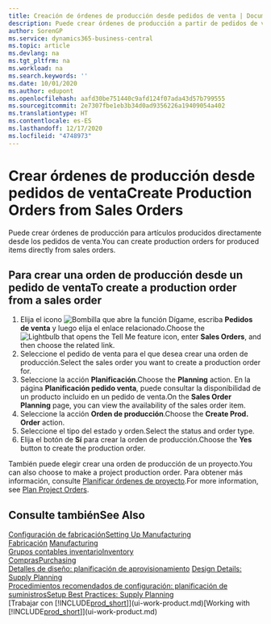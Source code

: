 ```yaml
---
title: Creación de órdenes de producción desde pedidos de venta | Documentos de Microsoft
description: Puede crear órdenes de producción a partir de pedidos de venta en el departamento Ventas y Marketing.
author: SorenGP
ms.service: dynamics365-business-central
ms.topic: article
ms.devlang: na
ms.tgt_pltfrm: na
ms.workload: na
ms.search.keywords: ''
ms.date: 10/01/2020
ms.author: edupont
ms.openlocfilehash: aafd30be751440c9afd124f07ada43d57b799555
ms.sourcegitcommit: 2e7307fbe1eb3b34d0ad9356226a19409054a402
ms.translationtype: HT
ms.contentlocale: es-ES
ms.lasthandoff: 12/17/2020
ms.locfileid: "4748973"
---
```

# <a name="create-production-orders-from-sales-orders"></a><span data-ttu-id="6318c-103">Crear órdenes de producción desde pedidos de venta</span><span class="sxs-lookup"><span data-stu-id="6318c-103">Create Production Orders from Sales Orders</span></span>
<span data-ttu-id="6318c-104">Puede crear órdenes de producción para artículos producidos directamente desde los pedidos de venta.</span><span class="sxs-lookup"><span data-stu-id="6318c-104">You can create production orders for produced items directly from sales orders.</span></span>  

## <a name="to-create-a-production-order-from-a-sales-order"></a><span data-ttu-id="6318c-105">Para crear una orden de producción desde un pedido de venta</span><span class="sxs-lookup"><span data-stu-id="6318c-105">To create a production order from a sales order</span></span>  

1.  <span data-ttu-id="6318c-106">Elija el icono ![Bombilla que abre la función Dígame](media/ui-search/search_small.png "Dígame qué desea hacer"), escriba **Pedidos de venta** y luego elija el enlace relacionado.</span><span class="sxs-lookup"><span data-stu-id="6318c-106">Choose the ![Lightbulb that opens the Tell Me feature](media/ui-search/search_small.png "Tell me what you want to do") icon, enter **Sales Orders**, and then choose the related link.</span></span>  
2.  <span data-ttu-id="6318c-107">Seleccione el pedido de venta para el que desea crear una orden de producción.</span><span class="sxs-lookup"><span data-stu-id="6318c-107">Select the sales order you want to create a production order for.</span></span>  
3.  <span data-ttu-id="6318c-108">Seleccione la acción **Planificación**.</span><span class="sxs-lookup"><span data-stu-id="6318c-108">Choose the **Planning** action.</span></span> <span data-ttu-id="6318c-109">En la página **Planificación pedido venta**, puede consultar la disponibilidad de un producto incluido en un pedido de venta.</span><span class="sxs-lookup"><span data-stu-id="6318c-109">On the **Sales Order Planning** page, you can view the availability of the sales order item.</span></span>  
4.  <span data-ttu-id="6318c-110">Seleccione la acción **Orden de producción**.</span><span class="sxs-lookup"><span data-stu-id="6318c-110">Choose the **Create Prod. Order** action.</span></span>  
5.  <span data-ttu-id="6318c-111">Seleccione el tipo del estado y orden.</span><span class="sxs-lookup"><span data-stu-id="6318c-111">Select the status and order type.</span></span>  
6.  <span data-ttu-id="6318c-112">Elija el botón de **Sí** para crear la orden de producción.</span><span class="sxs-lookup"><span data-stu-id="6318c-112">Choose the **Yes** button to create the production order.</span></span>

<span data-ttu-id="6318c-113">También puede elegir crear una orden de producción de un proyecto.</span><span class="sxs-lookup"><span data-stu-id="6318c-113">You can also choose to make a project production order.</span></span> <span data-ttu-id="6318c-114">Para obtener más información, consulte [Planificar órdenes de proyecto](production-how-to-plan-project-orders.md).</span><span class="sxs-lookup"><span data-stu-id="6318c-114">For more information, see [Plan Project Orders](production-how-to-plan-project-orders.md).</span></span>   

## <a name="see-also"></a><span data-ttu-id="6318c-115">Consulte también</span><span class="sxs-lookup"><span data-stu-id="6318c-115">See Also</span></span>  
[<span data-ttu-id="6318c-116">Configuración de fabricación</span><span class="sxs-lookup"><span data-stu-id="6318c-116">Setting Up Manufacturing</span></span>](production-configure-production-processes.md)  
<span data-ttu-id="6318c-117">[Fabricación](production-manage-manufacturing.md)  </span><span class="sxs-lookup"><span data-stu-id="6318c-117">[Manufacturing](production-manage-manufacturing.md)  </span></span>  
[<span data-ttu-id="6318c-118">Grupos contables inventario</span><span class="sxs-lookup"><span data-stu-id="6318c-118">Inventory</span></span>](inventory-manage-inventory.md)  
[<span data-ttu-id="6318c-119">Compras</span><span class="sxs-lookup"><span data-stu-id="6318c-119">Purchasing</span></span>](purchasing-manage-purchasing.md)  
<span data-ttu-id="6318c-120">[Detalles de diseño: planificación de aprovisionamiento](design-details-supply-planning.md) </span><span class="sxs-lookup"><span data-stu-id="6318c-120">[Design Details: Supply Planning](design-details-supply-planning.md) </span></span>  
[<span data-ttu-id="6318c-121">Procedimientos recomendados de configuración: planificación de suministros</span><span class="sxs-lookup"><span data-stu-id="6318c-121">Setup Best Practices: Supply Planning</span></span>](setup-best-practices-supply-planning.md)  
<span data-ttu-id="6318c-122">[Trabajar con [!INCLUDE[prod_short](includes/prod_short.md)]](ui-work-product.md)</span><span class="sxs-lookup"><span data-stu-id="6318c-122">[Working with [!INCLUDE[prod_short](includes/prod_short.md)]](ui-work-product.md)</span></span>
